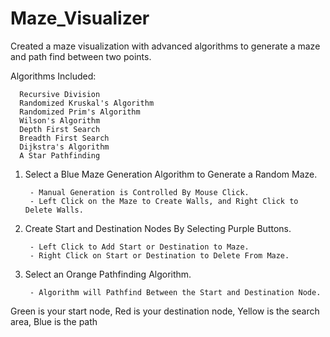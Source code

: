 # Maze_Visualizer
Created a maze visualization with advanced algorithms to generate a maze and path find between two points.

Algorithms Included:

      Recursive Division
      Randomized Kruskal's Algorithm
      Randomized Prim's Algorithm
      Wilson's Algorithm
      Depth First Search
      Breadth First Search
      Dijkstra's Algorithm
      A Star Pathfinding


1) Select a Blue Maze Generation Algorithm to Generate a Random Maze.

        - Manual Generation is Controlled By Mouse Click.
        - Left Click on the Maze to Create Walls, and Right Click to Delete Walls.
2) Create Start and Destination Nodes By Selecting Purple Buttons.

        - Left Click to Add Start or Destination to Maze.
        - Right Click on Start or Destination to Delete From Maze.
3) Select an Orange Pathfinding Algorithm.

        - Algorithm will Pathfind Between the Start and Destination Node.
Green is your start node, Red is your destination node, Yellow is the search area, Blue is the path
